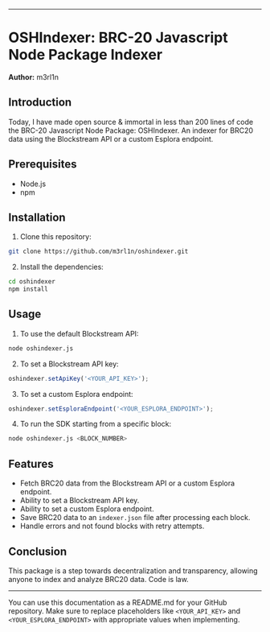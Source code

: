 
---

# OSHIndexer: BRC-20 Javascript Node Package Indexer

**Author:** m3rl1n 

## Introduction

Today, I have made open source & immortal in less than 200 lines of code the BRC-20 Javascript Node Package: OSHIndexer. An indexer for BRC20 data using the Blockstream API or a custom Esplora endpoint.

## Prerequisites

- Node.js
- npm

## Installation

1. Clone this repository:
```bash
git clone https://github.com/m3rl1n/oshindexer.git
```

2. Install the dependencies:
```bash
cd oshindexer
npm install
```

## Usage

1. To use the default Blockstream API:
```bash
node oshindexer.js
```

2. To set a Blockstream API key:
```javascript
oshindexer.setApiKey('<YOUR_API_KEY>');
```

3. To set a custom Esplora endpoint:
```javascript
oshindexer.setEsploraEndpoint('<YOUR_ESPLORA_ENDPOINT>');
```

4. To run the SDK starting from a specific block:
```bash
node oshindexer.js <BLOCK_NUMBER>
```

## Features

- Fetch BRC20 data from the Blockstream API or a custom Esplora endpoint.
- Ability to set a Blockstream API key.
- Ability to set a custom Esplora endpoint.
- Save BRC20 data to an `indexer.json` file after processing each block.
- Handle errors and not found blocks with retry attempts.

## Conclusion

This package is a step towards decentralization and transparency, allowing anyone to index and analyze BRC20 data. Code is law.

---

You can use this documentation as a README.md for your GitHub repository. Make sure to replace placeholders like `<YOUR_API_KEY>` and `<YOUR_ESPLORA_ENDPOINT>` with appropriate values when implementing.